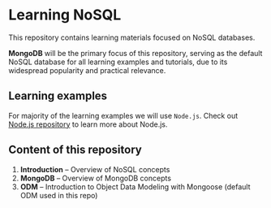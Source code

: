 # Learning NoSQL

This repository contains learning materials focused on NoSQL databases.

**MongoDB** will be the primary focus of this repository, serving as the default NoSQL database for all learning examples and tutorials, due to its widespread popularity and practical relevance.

## Learning examples

For majority of the learning examples we will use `Node.js`. Check out [Node.js repository](https://github.com/BZIvanov/Learning-Node.js) to learn more about Node.js.

## Content of this repository

1. **Introduction** – Overview of NoSQL concepts
2. **MongoDB** – Overview of MongoDB concepts
3. **ODM** – Introduction to Object Data Modeling with Mongoose (default ODM used in this repo)
